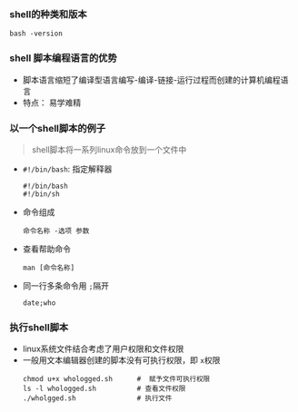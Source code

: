 ### shell的种类和版本```bash -version```### shell 脚本编程语言的优势* 脚本语言缩短了编译型语言编写-编译-链接-运行过程而创建的计算机编程语言* 特点： 易学难精### 以一个shell脚本的例子> shell脚本将一系列linux命令放到一个文件中* `#!/bin/bash`: 指定解释器    ```    #!/bin/bash    #!/bin/sh    ```* 命令组成    ```    命令名称 -选项 参数     ```* 查看帮助命令    ```    man [命令名称]    ```* 同一行多条命令用 `;`隔开    ```    date;who    ```### 执行shell脚本* linux系统文件结合考虑了用户权限和文件权限* 一般用文本编辑器创建的脚本没有可执行权限，即 `x`权限    ```    chmod u+x whologged.sh      #  赋予文件可执行权限    ls -l whologged.sh          # 查看文件权限    ./wholgged.sh               # 执行文件    ```